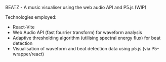 BEATZ - A music visualiser using the web audio API and P5.js (WIP)

Technologies employed: 

* React-Vite
* Web Audio API (fast fourrier transform) for waveform analysis
* Adaptive thresholding algorithm (utilising spectral energy flux) for beat detection
* Visualisation of waveform and beat detection data using p5.js (via P5-wrapper/react)



